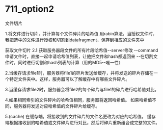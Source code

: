 # 711_option2
文件切片

1.将文件进行切片，并计算每个文件碎片的哈希值
用rabin算法，当授权文件时，我把选中的文件进行授权和切割到datafragment，保存到相应的文件夹中

获取文件切片
  2.1 获取服务器段文件的所有片段哈希值--server修改
  --command申请文件时，直接一起申请哈希值列表，让他把文件和hash都返回来
  --在切割文件时，同时进行切割和hash列表的计算（用的MD5--唯一性）
  
2.当缓存请求file1时，服务器将file1的碎片发送给缓存，并将发送的碎片存储在一个特定文件夹中。这样，服务器可以了解缓存中有哪些文件碎片。


3.当缓存请求file2时，服务器会将file2的每个碎片与file1的碎片进行哈希值对比。

4.如果相同索引的文件碎片的哈希值相同，服务器将返回哈希值。
如果哈希值不同，服务器将发送对应哈希值的文件碎片给缓存。


5.(cache)
在缓存端，将接收到的文件碎片的文件名更改为对应的哈希值。
缓存端根据接收到的哈希值或文件碎片进行对比，然后将碎片重新组合成完整的文件。


